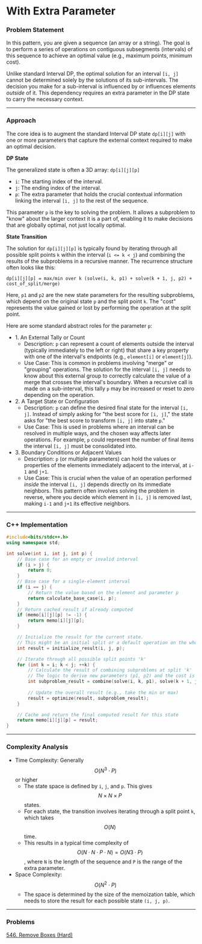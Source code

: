 # With Extra Parameter

### Problem Statement

In this pattern, you are given a sequence (an array or a string). The goal is to perform a series of operations on contiguous subsegments (intervals) of this sequence to achieve an optimal value (e.g., maximum points, minimum cost).

Unlike standard Interval DP, the optimal solution for an interval `[i, j]` cannot be determined solely by the solutions of its sub-intervals. The decision you make for a sub-interval is influenced by or influences elements _outside_ of it. This dependency requires an extra parameter in the DP state to carry the necessary context.

***

### Approach

The core idea is to augment the standard Interval DP state `dp[i][j]` with one or more parameters that capture the external context required to make an optimal decision.

**DP State**

The generalized state is often a 3D array: `dp[i][j][p]`

* `i`: The starting index of the interval.
* `j`: The ending index of the interval.
* `p`: The extra parameter that holds the crucial contextual information linking the interval `[i, j]` to the rest of the sequence.

This parameter `p` is the key to solving the problem. It allows a subproblem to "know" about the larger context it is a part of, enabling it to make decisions that are globally optimal, not just locally optimal.

**State Transition**

The solution for `dp[i][j][p]` is typically found by iterating through all possible split points `k` within the interval (`i <= k < j`) and combining the results of the subproblems in a recursive manner. The recurrence structure often looks like this:

`dp[i][j][p] = max/min over k (solve(i, k, p1) + solve(k + 1, j, p2) + cost_of_split/merge)`

Here, `p1` and `p2` are the new state parameters for the resulting subproblems, which depend on the original state `p` and the split point `k`. The "cost" represents the value gained or lost by performing the operation at the split point.

Here are some standard abstract roles for the parameter `p`:

* 1\. An External Tally or Count
  * Description: `p` can represent a count of elements outside the interval (typically immediately to the left or right) that share a key property with one of the interval's endpoints (e.g., `element[i]` or `element[j]`).
  * Use Case: This is common in problems involving "merge" or "grouping" operations. The solution for the interval `[i, j]` needs to know about this external group to correctly calculate the value of a merge that crosses the interval's boundary. When a recursive call is made on a sub-interval, this tally `p` may be increased or reset to zero depending on the operation.
* 2\. A Target State or Configuration
  * Description: `p` can define the desired final state for the interval `[i, j]`. Instead of simply asking for "the best score for `[i, j]`," the state asks for "the best score to transform `[i, j]` into state `p`."
  * Use Case: This is used in problems where an interval can be resolved in multiple ways, and the chosen way affects later operations. For example, `p` could represent the number of final items the interval `[i, j]` must be consolidated into.
* 3\. Boundary Conditions or Adjacent Values
  * Description: `p` (or multiple parameters) can hold the values or properties of the elements immediately adjacent to the interval, at `i-1` and `j+1`.
  * Use Case: This is crucial when the value of an operation performed _inside_ the interval `[i, j]` depends directly on its immediate neighbors. This pattern often involves solving the problem in reverse, where you decide which element in `[i, j]` is removed last, making `i-1` and `j+1` its effective neighbors.

***

### C++ Implementation

```cpp
#include<bits/stdc++.h>
using namespace std;

int solve(int i, int j, int p) {
    // Base case for an empty or invalid interval
    if (i > j) {
        return 0; 
    }
    // Base case for a single-element interval
    if (i == j) {
        // Return the value based on the element and parameter p
        return calculate_base_case(i, p);
    }
    // Return cached result if already computed
    if (memo[i][j][p] != -1) {
        return memo[i][j][p];
    }

    // Initialize the result for the current state.
    // This might be an initial split or a default operation on the whole interval.
    int result = initialize_result(i, j, p);

    // Iterate through all possible split points 'k'
    for (int k = i; k < j; ++k) {
        // Calculate the result of combining subproblems at split 'k'
        // The logic to derive new parameters (p1, p2) and the cost is problem-specific.
        int subproblem_result = combine(solve(i, k, p1), solve(k + 1, j, p2), cost_of_split);
        
        // Update the overall result (e.g., take the min or max)
        result = optimize(result, subproblem_result);
    }

    // Cache and return the final computed result for this state
    return memo[i][j][p] = result;
}
```

***

### Complexity Analysis

* Time Complexity: Generally $$O(N^3⋅P)$$ or higher
  * The state space is defined by `i`, `j`, and `p`. This gives $$N×N×P$$ states.
  * For each state, the transition involves iterating through a split point `k`, which takes $$O(N)$$ time.
  * This results in a typical time complexity of $$O(N⋅N⋅P⋅N)=O(N3⋅P)$$, where `N` is the length of the sequence and `P` is the range of the extra parameter.
* Space Complexity: $$O(N^2⋅P)$$
  * The space is determined by the size of the memoization table, which needs to store the result for each possible state `(i, j, p)`.

***

### Problems

[546. Remove Boxes (Hard)](https://leetcode.com/problems/remove-boxes/description/)
